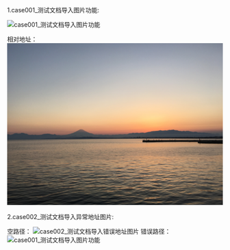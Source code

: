 1.case001_测试文档导入图片功能:

![case001_测试文档导入图片功能](https://github.com/jdcloudcom/cn/blob/edit_test/image/test/31531903434_.pic_hd.jpg)

相对地址：
![case001_测试文档导入图片功能](/image/test/31531903434_.pic_hd.jpg)

2.case002_测试文档导入异常地址图片:

空路径：
![case002_测试文档导入错误地址图片]()
错误路径：
![case001_测试文档导入图片功能](/image/test/31531903434_.pi000c_hd.jpg)
